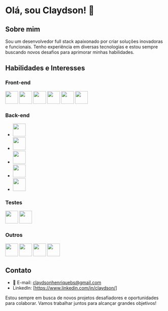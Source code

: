 # Olá, sou Claydson! 👋

## Sobre mim

Sou um desenvolvedor full stack apaixonado por criar soluções inovadoras e funcionais.
Tenho experiência em diversas tecnologias e estou sempre buscando novos desafios para aprimorar minhas habilidades.

## Habilidades e Interesses

### Front-end



 <img src="https://cdn.jsdelivr.net/gh/devicons/devicon/icons/css3/css3-original.svg" width="40" height="40" /> <img src="https://cdn.jsdelivr.net/gh/devicons/devicon/icons/html5/html5-original.svg" width="40" height="40" /> <img src="https://cdn.jsdelivr.net/gh/devicons/devicon/icons/javascript/javascript-original.svg"   width="40" height="40"/> <img src="https://cdn.jsdelivr.net/gh/devicons/devicon/icons/typescript/typescript-original.svg" width="40" height="40" /> <img src="https://cdn.jsdelivr.net/gh/devicons/devicon/icons/react/react-original.svg" width="40" height="40"/> <img src="https://cdn.jsdelivr.net/gh/devicons/devicon/icons/redux/redux-original.svg" width="40" height="40"/>

### Back-end

- <img src="https://cdn.jsdelivr.net/gh/devicons/devicon/icons/nodejs/nodejs-original.svg"  width="40" height="40"/>
- <img src="https://cdn.jsdelivr.net/gh/devicons/devicon/icons/express/express-original.svg" width="40" height="40" />
- <img src="https://cdn.jsdelivr.net/gh/devicons/devicon/icons/sequelize/sequelize-original.svg"  width="40" height="40"/>
- <img src="https://cdn.jsdelivr.net/gh/devicons/devicon/icons/mysql/mysql-original.svg"  width="40" height="40"/>
- <img src="https://cdn.jsdelivr.net/gh/devicons/devicon/icons/typescript/typescript-original.svg" width="40" height="40" />

### Testes
<img src="https://cdn.jsdelivr.net/gh/devicons/devicon/icons/jest/jest-plain.svg" width="40" height="40" />
<img src="https://cdn.jsdelivr.net/gh/devicons/devicon/icons/mocha/mocha-plain.svg" width="40" height="40" />


### Outros

<img src="https://cdn.jsdelivr.net/gh/devicons/devicon/icons/npm/npm-original-wordmark.svg" width="40" height="40" />
 <img loading="lazy" src="https://cdn.jsdelivr.net/gh/devicons/devicon/icons/git/git-original.svg" width="40" height="40"/>
<img src="https://cdn.jsdelivr.net/gh/devicons/devicon/icons/github/github-original.svg"  width="40" height="40"/>
<img src="https://cdn.jsdelivr.net/gh/devicons/devicon/icons/docker/docker-original.svg"  width="40" height="40"/>

## Contato

- 📧 E-mail: claydsonhenriquebs@gmail.com
- LinkedIn: [https://www.linkedin.com/in/claydson/]

Estou sempre em busca de novos projetos desafiadores e oportunidades para colaborar. Vamos trabalhar juntos para alcançar grandes objetivos!
